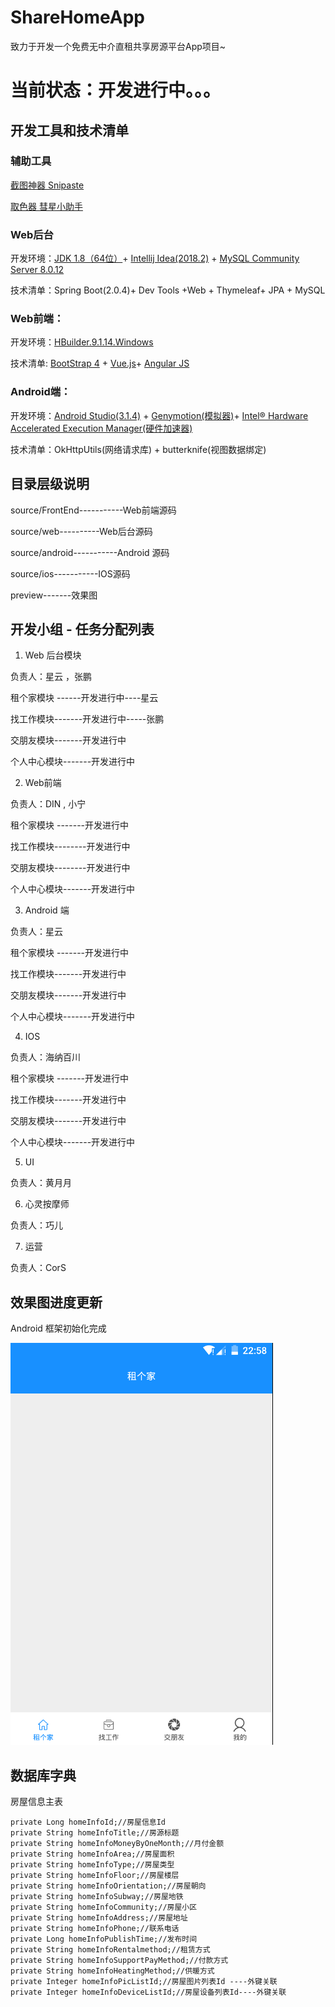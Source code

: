 # ShareHomeApp
致力于开发一个免费无中介直租共享房源平台App项目~

# 当前状态：开发进行中。。。

## 开发工具和技术清单

### 辅助工具

[截图神器 Snipaste](https://www.snipaste.com/)

[取色器 彗星小助手](http://www.it608.com/Item/ca.html)

### Web后台

开发环境：[JDK 1.8（64位）](http://www.oracle.com/technetwork/java/javase/downloads/jdk8-downloads-2133151.html)+ [Intellij Idea(2018.2)](https://www.jetbrains.com/idea/download/#section=windows) + [MySQL Community Server 8.0.12](https://dev.mysql.com/downloads/installer/)

技术清单：Spring Boot(2.0.4)+ Dev Tools +Web + Thymeleaf+ JPA + MySQL

### Web前端：

开发环境：[HBuilder.9.1.14.Windows](http://www.dcloud.io/)

技术清单: [BootStrap 4](https://v4.bootcss.com/) + [Vue.js](https://cn.vuejs.org/)+ [Angular JS](https://angularjs.org/)

### Android端：

开发环境：[Android Studio(3.1.4)](http://www.android-studio.org/) + [Genymotion(模拟器)](https://www.genymotion.com/)+ [Intel® Hardware Accelerated Execution Manager(硬件加速器)](https://software.intel.com/en-us/articles/intel-hardware-accelerated-execution-manager-intel-haxm)

技术清单：OkHttpUtils(网络请求库) + butterknife(视图数据绑定)

## 目录层级说明

source/FrontEnd-----------Web前端源码

source/web----------Web后台源码

source/android-----------Android 源码

source/ios-----------IOS源码

preview-------效果图

## 开发小组 - 任务分配列表

1. Web 后台模块

负责人：星云 ，张鹏

租个家模块 ------开发进行中----星云

找工作模块-------开发进行中-----张鹏

交朋友模块-------开发进行中

个人中心模块-------开发进行中

2. Web前端

负责人：DIN , 小宁

租个家模块 -------开发进行中

找工作模块--------开发进行中

交朋友模块--------开发进行中

个人中心模块-------开发进行中

3. Android 端

负责人：星云

租个家模块 -------开发进行中

找工作模块-------开发进行中

交朋友模块-------开发进行中

个人中心模块-------开发进行中

4. IOS
 
负责人：海纳百川

租个家模块 -------开发进行中

找工作模块-------开发进行中

交朋友模块-------开发进行中

个人中心模块-------开发进行中

5. UI

负责人：黄月月

6. 心灵按摩师

负责人：巧儿

7. 运营

负责人：CorS

## 效果图进度更新

Android 框架初始化完成

![Alt text](/preview/android_preview.png)

## 数据库字典

房屋信息主表

	private Long homeInfoId;//房屋信息Id
	private String homeInfoTitle;//房源标题
	private String homeInfoMoneyByOneMonth;//月付金额
	private String homeInfoArea;//房屋面积
	private String homeInfoType;//房屋类型
	private String homeInfoFloor;//房屋楼层
	private String homeInfoOrientation;//房屋朝向
	private String homeInfoSubway;//房屋地铁
	private String homeInfoCommunity;//房屋小区
	private String homeInfoAddress;//房屋地址
	private String homeInfoPhone;//联系电话
	private Long homeInfoPublishTime;//发布时间
	private String homeInfoRentalmethod;//租赁方式
	private String homeInfoSupportPayMethod;//付款方式
	private String homeInfoHeatingMethod;//供暖方式
	private Integer homeInfoPicListId;//房屋图片列表Id ----外键关联
	private Integer homeInfoDeviceListId;//房屋设备列表Id----外键关联
